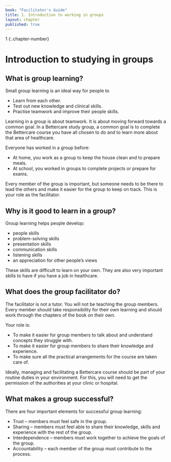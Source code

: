 ```yaml
---
book: "Facilitator's Guide"
title: 1. Introduction to working in groups
layout: chapter
published: true
---
```


1
{:.chapter-number}

# Introduction to studying in groups

## What is group learning?

Small group learning  is an ideal way for people to 
* Learn from each other.
* Test out new knowledge and clinical skills.
* Practise teamwork and improve their people skills.

Learning in a group is about teamwork. It is about moving forward towards a common goal. In a Bettercare study group, a common goal is to complete the Bettercare course you have all chosen to do and to learn more about that area of healthcare.

Everyone has worked in a group before:
* At home, you work as a group to keep the house clean and to prepare meals.
* At school, you worked in groups to complete projects or prepare for exams.

Every member of the group is important, but someone needs to be there to lead the others and make it easier for the group to keep on track. This is your role as the facilitator. 

## Why is it good to learn in a group?

Group learning helps people develop:
* people skills
* problem-solving skills
* presentation skills
* communication skills
* listening skills
* an appreciation for other people’s views

These skills are difficult to learn on your own. They are also very important skills to have if you have a job in healthcare. 

## What does the group facilitator do?

The facilitator is not a tutor. You will not be teaching the group members. Every member should take responsibility for their own learning and should work through the chapters of the book on their own. 

Your role is:

* To make it easier for group members to talk about and understand concepts they struggle with.
* To make it easier for group members to share their knowledge and experience.
* To make sure all the practical arrangements for the course are taken care of.

Ideally, managing and facilitating a Bettercare course should be part of your routine duties in your environment. For this, you will need to get the permission of the authorities at your clinic or hospital. 

## What makes a group successful?

There are four important elements for successful group learning:

* Trust – members must feel safe in the group.
* Sharing – members must feel able to share their knowledge, skills and experience with the rest of the group.
* Interdependence – members must work together to achieve the goals of the group.
* Accountability – each member of the group must contribute to the process.
